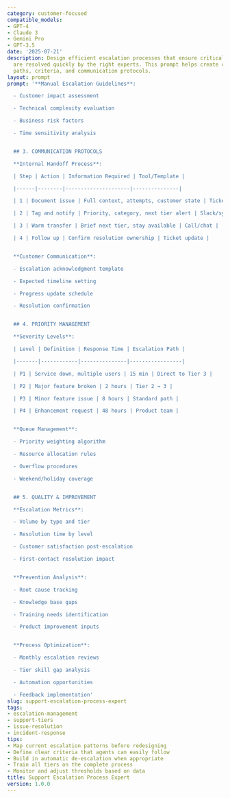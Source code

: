 ```yaml
---
category: customer-focused
compatible_models:
- GPT-4
- Claude 3
- Gemini Pro
- GPT-3.5
date: '2025-07-21'
description: Design efficient escalation processes that ensure critical customer issues
  are resolved quickly by the right experts. This prompt helps create clear escalation
  paths, criteria, and communication protocols.
layout: prompt
prompt: '**Manual Escalation Guidelines**:

  - Customer impact assessment

  - Technical complexity evaluation

  - Business risk factors

  - Time sensitivity analysis


  ## 3. COMMUNICATION PROTOCOLS

  **Internal Handoff Process**:

  | Step | Action | Information Required | Tool/Template |

  |------|--------|---------------------|---------------|

  | 1 | Document issue | Full context, attempts, customer state | Ticket system |

  | 2 | Tag and notify | Priority, category, next tier alert | Slack/system |

  | 3 | Warm transfer | Brief next tier, stay available | Call/chat |

  | 4 | Follow up | Confirm resolution ownership | Ticket update |


  **Customer Communication**:

  - Escalation acknowledgment template

  - Expected timeline setting

  - Progress update schedule

  - Resolution confirmation


  ## 4. PRIORITY MANAGEMENT

  **Severity Levels**:

  | Level | Definition | Response Time | Escalation Path |

  |-------|------------|---------------|-----------------|

  | P1 | Service down, multiple users | 15 min | Direct to Tier 3 |

  | P2 | Major feature broken | 2 hours | Tier 2 → 3 |

  | P3 | Minor feature issue | 8 hours | Standard path |

  | P4 | Enhancement request | 48 hours | Product team |


  **Queue Management**:

  - Priority weighting algorithm

  - Resource allocation rules

  - Overflow procedures

  - Weekend/holiday coverage


  ## 5. QUALITY & IMPROVEMENT

  **Escalation Metrics**:

  - Volume by type and tier

  - Resolution time by level

  - Customer satisfaction post-escalation

  - First-contact resolution impact


  **Prevention Analysis**:

  - Root cause tracking

  - Knowledge base gaps

  - Training needs identification

  - Product improvement inputs


  **Process Optimization**:

  - Monthly escalation reviews

  - Tier skill gap analysis

  - Automation opportunities

  - Feedback implementation'
slug: support-escalation-process-expert
tags:
- escalation-management
- support-tiers
- issue-resolution
- incident-response
tips:
- Map current escalation patterns before redesigning
- Define clear criteria that agents can easily follow
- Build in automatic de-escalation when appropriate
- Train all tiers on the complete process
- Monitor and adjust thresholds based on data
title: Support Escalation Process Expert
version: 1.0.0
---
```

